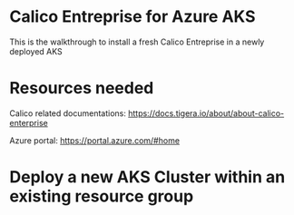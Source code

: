 # Calico Entreprise for Azure AKS
This is the walkthrough to install a fresh Calico Entreprise in a newly deployed AKS

# Resources needed
Calico related documentations:
https://docs.tigera.io/about/about-calico-enterprise

Azure portal:
https://portal.azure.com/#home

# Deploy a new AKS Cluster within an existing resource group
